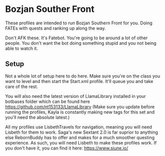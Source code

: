 # Bozjan Souther Front

These profiles are intended to run Bozjan Southern Front for you. Doing FATEs with quests and ranking up along the way.

Don't AFK these. It's Fatebot. You're going to be around a lot of other people. You don't want the bot doing something stupid and you not being able to watch it.

## Setup

Not a whole lot of setup here to do here. Make sure you're on the class you want to level and then start the Start.xml profile. It'll queue you and take care of the rest.

You will also need the latest version of LlamaLibrary installed in your botbases folder which can be found here https://github.com/nt153133/LlamaLibrary
(Make sure you update before running the profiles, Kayla is constantly making new tags for this set and you'll need the absolute latest.)

All my profiles use LisbethTravels for navigation, meaning you will need Lisbeth for them to work. Saga's new Sextant 2.0 is far suprior to anything else RebornBuddy has to offer and makes for a much smoother questing experience. As such, you will need Lisbeth to make these profiles work. If you don't have it, you can find it here: https://www.siune.io/
